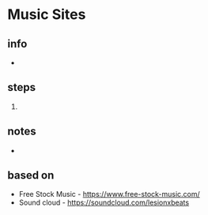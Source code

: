 # Music Sites  

## info  
* 

## steps  
1. 

## notes  
*  

## based on  
*  Free Stock Music - https://www.free-stock-music.com/
*  Sound cloud - https://soundcloud.com/lesionxbeats

